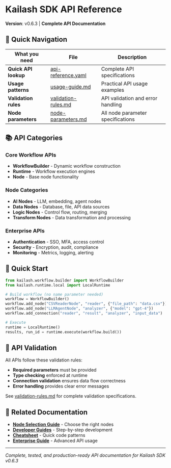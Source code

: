 # Kailash SDK API Reference

**Version**: v0.6.3 | **Complete API Documentation**

## 🎯 Quick Navigation

| What you need | File | Description |
|--------------|------|-------------|
| **Quick API lookup** | [api-reference.yaml](api-reference.yaml) | Complete API specifications |
| **Usage patterns** | [usage-guide.md](usage-guide.md) | Practical API usage examples |
| **Validation rules** | [validation-rules.md](validation-rules.md) | API validation and error handling |
| **Node parameters** | [node-parameters.md](node-parameters.md) | All node parameter specifications |

## 📚 API Categories

### Core Workflow APIs
- **WorkflowBuilder** - Dynamic workflow construction
- **Runtime** - Workflow execution engines
- **Node** - Base node functionality

### Node Categories
- **AI Nodes** - LLM, embedding, agent nodes
- **Data Nodes** - Database, file, API data sources
- **Logic Nodes** - Control flow, routing, merging
- **Transform Nodes** - Data transformation and processing

### Enterprise APIs
- **Authentication** - SSO, MFA, access control
- **Security** - Encryption, audit, compliance
- **Monitoring** - Metrics, logging, alerting

## 🚀 Quick Start

```python
from kailash.workflow.builder import WorkflowBuilder
from kailash.runtime.local import LocalRuntime

# Build workflow (no name parameter needed)
workflow = WorkflowBuilder()
workflow.add_node("CSVReaderNode", "reader", {"file_path": "data.csv"})
workflow.add_node("LLMAgentNode", "analyzer", {"model": "gpt-4"})
workflow.add_connection("reader", "result", "analyzer", "input_data")

# Execute
runtime = LocalRuntime()
results, run_id = runtime.execute(workflow.build())
```

## 🔧 API Validation

All APIs follow these validation rules:
- **Required parameters** must be provided
- **Type checking** enforced at runtime
- **Connection validation** ensures data flow correctness
- **Error handling** provides clear error messages

See [validation-rules.md](validation-rules.md) for complete validation specifications.

## 📖 Related Documentation

- **[Node Selection Guide](../nodes/node-selection-guide.md)** - Choose the right nodes
- **[Developer Guides](../developer/)** - Step-by-step development
- **[Cheatsheet](../cheatsheet/)** - Quick code patterns
- **[Enterprise Guide](../enterprise/)** - Advanced API usage

---

*Complete, tested, and production-ready API documentation for Kailash SDK v0.6.3*
